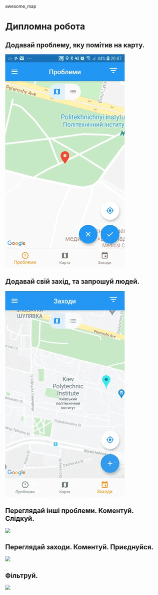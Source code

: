 awesome_map

# Дипломна робота

## Додавай проблему, яку помітив на карту.
![](https://github.com/defa808/awesome_map/blob/master/awesome_map_mobile/images/canDo/createProblem.gif) 

## Додавай свій захід, та запрошуй людей.
![](https://github.com/defa808/awesome_map/blob/master/awesome_map_mobile/images/canDo/createEvent.gif) 

## Переглядай інші проблеми. Коментуй. Слідкуй.
![](https://github.com/defa808/awesome_map/blob/master/awesome_map_mobile/images/canDo/showProblem.gif) 

## Переглядай заходи. Коментуй. Приєднуйся.
![](https://github.com/defa808/awesome_map/blob/master/awesome_map_mobile/images/canDo/showEvents.gif) 

## Фільтруй.
![](https://github.com/defa808/awesome_map/blob/master/docs/demo/filter.gif)
